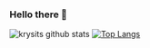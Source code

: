 ### Hello there 👋

<!--
**semazurek/semazurek** is a ✨ _special_ ✨ repository because its `README.md` (this file) appears on your GitHub profile.

Here are some ideas to get you started:

- 🔭 I’m currently working on ...
- 🌱 I’m currently learning ...
- 👯 I’m looking to collaborate on ...
- 🤔 I’m looking for help with ...
- 💬 Ask me about ...
- 📫 How to reach me: ...
- 😄 Pronouns: ...
- ⚡ Fun fact: ...
-->
![krysits github stats](https://github-readme-stats.vercel.app/api?username=semazurek&count_private=true&show_icons=true&hide_border=true&theme=radical) [![Top Langs](https://github-readme-stats.vercel.app/api/top-langs/?username=semazurek&hide_border=true&theme=radical&layout=compact)](https://github.com/semazurek)
